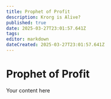 ```yaml
---
title: Prophet of Profit
description: Krorg is Alive?
published: true
date: 2025-03-27T23:01:57.641Z
tags: 
editor: markdown
dateCreated: 2025-03-27T23:01:57.641Z
---
```


# Prophet of Profit
Your content here